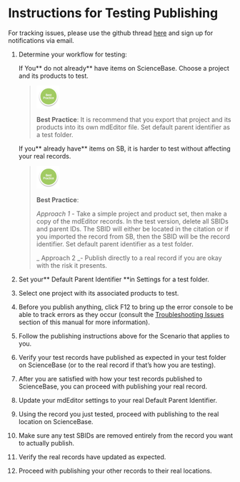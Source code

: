 # **Instructions for Testing Publishing**

For tracking issues, please use the github thread [here](https://github.com/adiwg/mdEditor/issues/128) and sign up for notifications via email.

1. Determine your workflow for testing:

   If You** do not already** have items on ScienceBase. Choose a project and its products to test.

   > ![](/assets/BestPracticeSmall.png)
   >
   > **Best Practice**: It is recommend that you export that project and its products into its own mdEditor file. Set default parent identifier as a test folder.

   If you** already have** items on SB, it is harder to test without affecting your real records.

   > ![](/assets/BestPracticeSmall.png)
   >
   > **Best Practice**:
   >
   > _Approach 1_ - Take a simple project and product set, then make a copy of the mdEditor records. In the test version, delete all SBIDs and parent IDs. The SBID will either be located in the citation or if you imported the record from SB, then the SBID will be the record identifier. Set default parent identifier as a test folder.
   >
   > _ Approach 2 _- Publish directly to a real record if you are okay with the risk it presents.

2. Set your** Default Parent Identifier **in Settings for a test folder.

3. Select one project with its associated products to test.

4. Before you publish anything, click F12 to bring up the error console to be able to track errors as they occur \(consult the [Troubleshooting Issues](/publish/troubleshooting-issues.md) section of this manual for more information\).

5. Follow the publishing instructions above for the Scenario that applies to you.

6. Verify your test records have published as expected in your test folder on ScienceBase \(or to the real record if that’s how you are testing\).
7. After you are satisfied with how your test records published to ScienceBase, you can proceed with publishing your real record.
8. Update your mdEditor settings to your real Default Parent Identifier.
9. Using the record you just tested, proceed with publishing to the real location on ScienceBase.
10. Make sure any test SBIDs are removed entirely from the record you want to actually publish.
11. Verify the real records have updated as expected.
12. Proceed with publishing your other records to their real locations.



